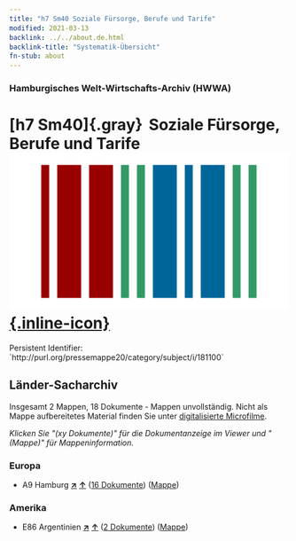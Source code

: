 ```yaml
---
title: "h7 Sm40 Soziale Fürsorge, Berufe und Tarife"
modified: 2021-03-13
backlink: ../../about.de.html
backlink-title: "Systematik-Übersicht"
fn-stub: about
---
```


### Hamburgisches Welt-Wirtschafts-Archiv (HWWA)

# [h7 Sm40]{.gray}&#8201; Soziale Fürsorge, Berufe und Tarife &#160; [![Wikidata](/images/Wikidata-logo.svg "Wikidata"){.inline-icon}](http://www.wikidata.org/entity/Q104700128)

<div class="hint">Persistent Identifier: `http://purl.org/pressemappe20/category/subject/i/181100`</div>







## Länder-Sacharchiv




Insgesamt 2 Mappen, 18 Dokumente - Mappen unvollständig.
Nicht als Mappe aufbereitetes Material finden Sie unter [digitalisierte Microfilme](/film/h1_sh.de.html).

_Klicken Sie "(xy Dokumente)" für die Dokumentanzeige im Viewer und "(Mappe)" für Mappeninformation._




### Europa

- A9 Hamburg [**&nearr;**](../../../geo/i/140905/about.de.html "Hamburg (alle Mappen)") [**&uarr;**](../../../geo/about.de.html#A9 "Ländersystematik") (<a href="https://pm20.zbw.eu/iiifview/folder/sh/140905,181100" title="über: Hamburg : Soziale Fürsorge, Berufe und Tarife" target="_blank">16 Dokumente</a>) ([Mappe](../../../../folder/sh/1409xx/140905/1811xx/181100/about.de.html))

### Amerika

- E86 Argentinien [**&nearr;**](../../../geo/i/141692/about.de.html "Argentinien (alle Mappen)") [**&uarr;**](../../../geo/about.de.html#E86 "Ländersystematik") (<a href="https://pm20.zbw.eu/iiifview/folder/sh/141692,181100" title="über: Argentinien : Soziale Fürsorge, Berufe und Tarife" target="_blank">2 Dokumente</a>) ([Mappe](../../../../folder/sh/1416xx/141692/1811xx/181100/about.de.html))








